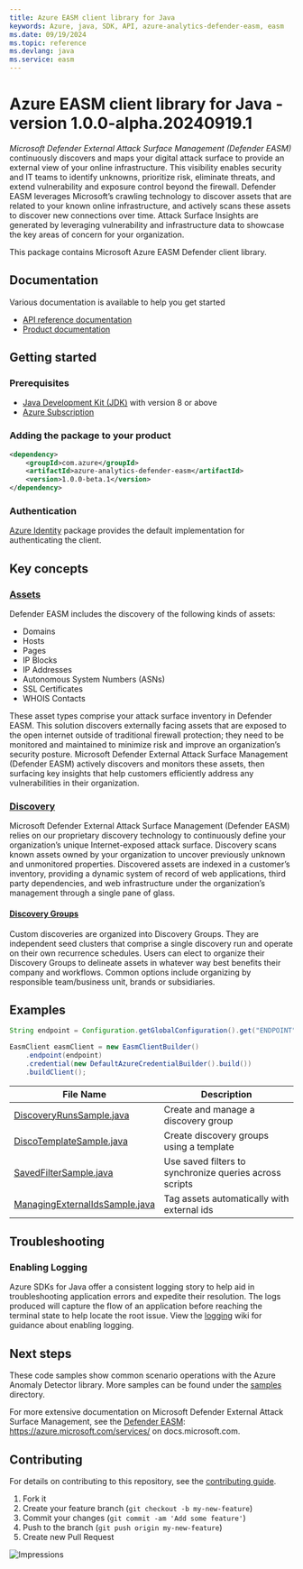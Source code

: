 ```yaml
---
title: Azure EASM client library for Java
keywords: Azure, java, SDK, API, azure-analytics-defender-easm, easm
ms.date: 09/19/2024
ms.topic: reference
ms.devlang: java
ms.service: easm
---
```

# Azure EASM client library for Java - version 1.0.0-alpha.20240919.1 


*Microsoft Defender External Attack Surface Management (Defender EASM)* continuously discovers and maps your digital attack surface to provide an external view of your online infrastructure. This visibility enables security and IT teams to identify unknowns, prioritize risk, eliminate threats, and extend vulnerability and exposure control beyond the firewall. Defender EASM leverages Microsoft’s crawling technology to discover assets that are related to your known online infrastructure, and actively scans these assets to discover new connections over time. Attack Surface Insights are generated by leveraging vulnerability and infrastructure data to showcase the key areas of concern for your organization.

This package contains Microsoft Azure EASM Defender client library.

## Documentation

Various documentation is available to help you get started

- [API reference documentation][docs]
- [Product documentation][product_documentation]

## Getting started

### Prerequisites

- [Java Development Kit (JDK)][jdk] with version 8 or above
- [Azure Subscription][azure_subscription]

### Adding the package to your product

[//]: # ({x-version-update-start;com.azure:azure-analytics-defender-easm;current})
```xml
<dependency>
    <groupId>com.azure</groupId>
    <artifactId>azure-analytics-defender-easm</artifactId>
    <version>1.0.0-beta.1</version>
</dependency>
```
[//]: # ({x-version-update-end})

### Authentication

[Azure Identity][azure_identity] package provides the default implementation for authenticating the client.

## Key concepts
### [Assets][assets_documentation]
Defender EASM includes the discovery of the following kinds of assets:
-   Domains
-   Hosts
-   Pages
-   IP Blocks
-   IP Addresses
-   Autonomous System Numbers (ASNs)
-   SSL Certificates
-   WHOIS Contacts

These asset types comprise your attack surface inventory in Defender EASM. This solution discovers externally facing assets that are exposed to the open internet outside of traditional firewall protection; they need to be monitored and maintained to minimize risk and improve an organization’s security posture. Microsoft Defender External Attack Surface Management (Defender EASM) actively discovers and monitors these assets, then surfacing key insights that help customers efficiently address any vulnerabilities in their organization.

### [Discovery][discovery_documentation]
Microsoft Defender External Attack Surface Management (Defender EASM) relies on our proprietary discovery technology to continuously define your organization’s unique Internet-exposed attack surface. Discovery scans known assets owned by your organization to uncover previously unknown and unmonitored properties. Discovered assets are indexed in a customer’s inventory, providing a dynamic system of record of web applications, third party dependencies, and web infrastructure under the organization’s management through a single pane of glass.

#### [Discovery Groups][discovery_groups_documentation]
Custom discoveries are organized into Discovery Groups. They are independent seed clusters that comprise a single discovery run and operate on their own recurrence schedules. Users can elect to organize their Discovery Groups to delineate assets in whatever way best benefits their company and workflows. Common options include organizing by responsible team/business unit, brands or subsidiaries.

## Examples

```java readme-sample-createDefenderEasmClient
String endpoint = Configuration.getGlobalConfiguration().get("ENDPOINT");

EasmClient easmClient = new EasmClientBuilder()
    .endpoint(endpoint)
    .credential(new DefaultAzureCredentialBuilder().build())
    .buildClient();
```
| **File Name**                                                  | **Description**                                        |
|----------------------------------------------------------------|--------------------------------------------------------|
| [DiscoveryRunsSample.java][discovery_runs_sample]              | Create and manage a discovery group                    |
| [DiscoTemplateSample.java][disco_template_sample]              | Create discovery groups using a template               |
| [SavedFilterSample.java][saved_filter_sample]                  | Use saved filters to synchronize queries across scripts |
| [ManagingExternalIdsSample.java][external_ids_sample] | Tag assets automatically with external ids      |

## Troubleshooting
### Enabling Logging

Azure SDKs for Java offer a consistent logging story to help aid in troubleshooting application errors and expedite
their resolution. The logs produced will capture the flow of an application before reaching the terminal state to help
locate the root issue. View the [logging][logging] wiki for guidance about enabling logging.
## Next steps
These code samples show common scenario operations with the Azure Anomaly Detector library. More samples can be found under the [samples][samples] directory.

For more extensive documentation on Microsoft Defender External Attack Surface Management, see the [Defender EASM][product_documentation]: https://azure.microsoft.com/services/
on docs.microsoft.com.
## Contributing

For details on contributing to this repository, see the [contributing guide](https://github.com/Azure/azure-sdk-for-java/blob/main/CONTRIBUTING.md).

1. Fork it
1. Create your feature branch (`git checkout -b my-new-feature`)
1. Commit your changes (`git commit -am 'Add some feature'`)
1. Push to the branch (`git push origin my-new-feature`)
1. Create new Pull Request

<!-- LINKS -->
[product_documentation]: https://learn.microsoft.com/azure/external-attack-surface-management/
[docs]: https://azure.github.io/azure-sdk-for-java/
[jdk]: /java/azure/jdk/
[azure_subscription]: https://azure.microsoft.com/free/
[azure_identity]: https://github.com/Azure/azure-sdk-for-java/blob/main/sdk/identity/azure-identity
[discovery_runs_sample]: https://github.com/Azure/azure-sdk-for-java/blob/main/sdk/easm/azure-analytics-defender-easm/src/samples/java/com/azure/analytics/defender/easm/DiscoveryRunsSample.java
[disco_template_sample]: https://github.com/Azure/azure-sdk-for-java/blob/main/sdk/easm/azure-analytics-defender-easm/src/samples/java/com/azure/analytics/defender/easm/DiscoTemplateSample.java
[saved_filter_sample]: https://github.com/Azure/azure-sdk-for-java/blob/main/sdk/easm/azure-analytics-defender-easm/src/samples/java/com/azure/analytics/defender/easm/SavedFilterSample.java
[external_ids_sample]: https://github.com/Azure/azure-sdk-for-java/blob/main/sdk/easm/azure-analytics-defender-easm/src/samples/java/com/azure/analytics/defender/easm/ManagingExternalIdsSample.java
[logging]: https://github.com/Azure/azure-sdk-for-java/wiki/Logging-in-Azure-SDK
[samples]: https://github.com/Azure/azure-sdk-for-java/tree/main/samples
[assets_documentation]: https://learn.microsoft.com/azure/external-attack-surface-management/understanding-inventory-assets
[discovery_documentation]: https://learn.microsoft.com/azure/external-attack-surface-management/what-is-discovery
[discovery_groups_documentation]: https://learn.microsoft.com/azure/external-attack-surface-management/using-and-managing-discovery#discovery-groups
![Impressions](https://azure-sdk-impressions.azurewebsites.net/api/impressions/azure-sdk-for-java%2Fsdk%2Feasm%2Fazure-analytics-defender-easm%2FREADME.png)

